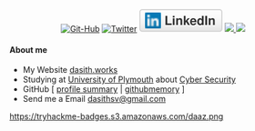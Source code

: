 


<p align="center">
    <a href="https://github.com/d4az"><img src="https://img.shields.io/github/followers/d4az?label=d4az&style=social" alt="Git-Hub"></a>
    <a href="https://twitter.com/dasith_vidanage"><img src="https://img.shields.io/twitter/follow/dasith_vidanage?label=dasith%20Vidanage&style=social"     alt="Twitter"></a>
    	<a href="https://www.linkedin.com/in/dasith-vidanage-055389187/"><img src="imgs/linkedin.svg" alt="LinkedIn"></a>
    <a href="https://instagram.com/wakeupdaz/"> <img src="https://img.shields.io/badge/-wakeupdaaz-%238a3ab9?style=social&logo=instagram"> </a>
    <a href="https://www.youtube.com/channel/UCcN0nUQ2SEg3viwlXvsixMw"> <img src="https://img.shields.io/badge/-its%20Dasith-%238a3ab9?style=social&logo=youtube"> </a>
</p>


#### About me 

* My Website [dasith.works](https://dasith.works)
* Studying at [University of Plymouth](https://www.plymouth.ac.uk) about [Cyber Security](https://www.plymouth.ac.uk/courses/undergraduate/bsc-cyber-security)
* GitHub [ [profile summary](https://profile-summary-for-github.com/user/d4az) | [githubmemory](https://githubmemory.com/@d4az) ]
* Send me a Email [dasithsv@gmail.com](mailto:dasithsv@gmail.com)


https://tryhackme-badges.s3.amazonaws.com/daaz.png
